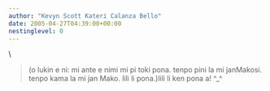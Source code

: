 ```yaml
---
author: "Kevyn Scott Kateri Calanza Bello"
date: 2005-04-27T04:39:00+00:00
nestinglevel: 0
---
```

\
> (o lukin e ni: mi ante e nimi mi pi toki pona. tenpo pini la mi janMakosi. tenpo kama la mi jan Mako. lili li pona.)lili li ken pona a! ^\_^